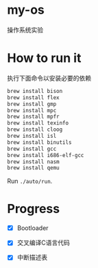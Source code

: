 # my-os
操作系统实验
# How to run it
执行下面命令以安装必要的依赖
```sh
brew install bison
brew install flex
brew install gmp
brew install mpc
brew install mpfr
brew install texinfo
brew install cloog
brew install isl
brew install binutils
brew install gcc
brew install i686-elf-gcc
brew install nasm
brew install qemu
```

Run `./auto/run`.

# Progress 
- [x] Bootloader
- [x] 交叉编译C语言代码
- [x] 中断描述表

